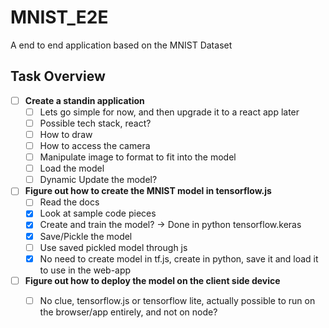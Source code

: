 # MNIST_E2E
A end to end application based on the MNIST Dataset

## Task Overview
* [ ] __Create a standin application__
  * [ ] Lets go simple for now, and then upgrade it to a react app later
  * [ ] Possible tech stack, react? 
  * [ ] How to draw
  * [ ] How to access the camera
  * [ ] Manipulate image to format to fit into the model
  * [ ] Load the model
  * [ ] Dynamic Update the model?

* [ ] __Figure out how to create the MNIST model in tensorflow.js__
  * [ ] Read the docs
  * [X] Look at sample code pieces  
  * [x] Create and train the model? -> Done in python tensorflow.keras
  * [x] Save/Pickle the model
  * [ ] Use saved pickled model through js
  * [x] No need to create model in tf.js, create in python, save it and load it to use in the web-app

* [ ] __Figure out how to deploy the model on the client side device__
  * [ ] No clue, tensorflow.js or tensorflow lite, actually possible to run on the browser/app entirely, and not on node? 


